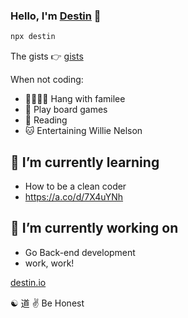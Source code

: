 ### Hello, I'm [Destin](https://destin.io) 👋

```sh
npx destin
```

The gists 👉 [gists](https://gist.github.com/destinio)

When not coding:
- 👨‍👩‍👦‍👦 Hang with familee
- 🎲 Play board games
- 📖 Reading
- 🐱 Entertaining Willie Nelson

## 🌱 I’m currently learning
- How to be a clean coder
- https://a.co/d/7X4uYNh

## 🔭 I’m currently working on
- Go Back-end development
- work, work!

[destin.io](https://destin.io)

☯️ 道 ✌️ Be Honest
